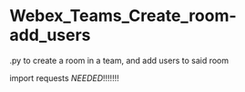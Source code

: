 # Webex_Teams_Create_room-add_users
.py to create a room in a team, and add users to said room


import requests 
*NEEDED*!!!!!!!
